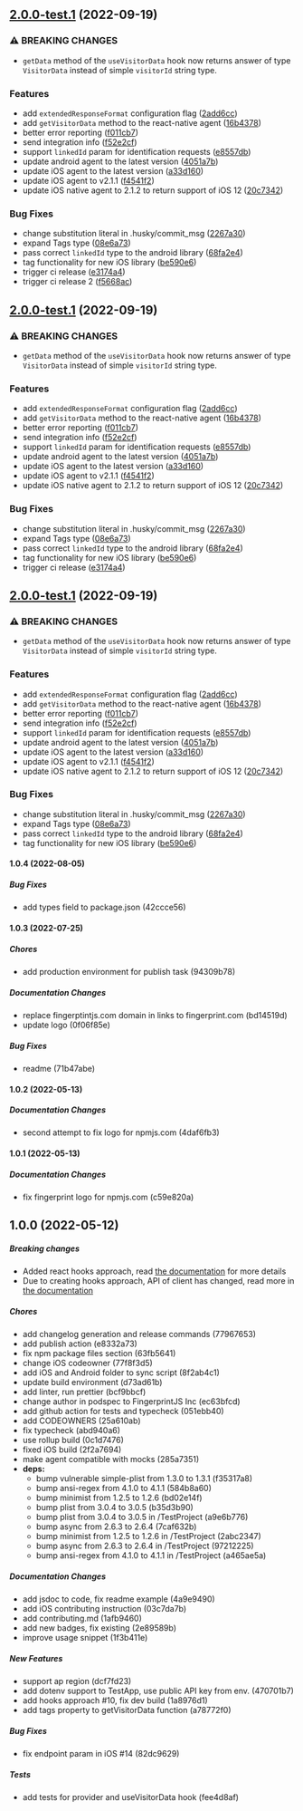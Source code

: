 ## [2.0.0-test.1](https://github.com/fingerprintjs/fingerprintjs-pro-react-native/compare/v1.0.4...v2.0.0-test.1) (2022-09-19)


### ⚠ BREAKING CHANGES

* `getData` method of the `useVisitorData` hook now returns answer of type `VisitorData` instead of simple `visitorId` string type.

### Features

* add `extendedResponseFormat` configuration flag ([2add6cc](https://github.com/fingerprintjs/fingerprintjs-pro-react-native/commit/2add6cc63a23410db0fab86c2097a30ec7dded63))
* add `getVisitorData` method to the react-native agent ([16b4378](https://github.com/fingerprintjs/fingerprintjs-pro-react-native/commit/16b4378be2acbe97e592fb1fc1e3fed480977280))
* better error reporting ([f011cb7](https://github.com/fingerprintjs/fingerprintjs-pro-react-native/commit/f011cb76f8d9f8d00ebb9577a8f3d2c03c01eb4e))
* send integration info ([f52e2cf](https://github.com/fingerprintjs/fingerprintjs-pro-react-native/commit/f52e2cfdb7b617e7d5b56c674024977d19839d71))
* support `linkedId` param for identification requests ([e8557db](https://github.com/fingerprintjs/fingerprintjs-pro-react-native/commit/e8557db4c9d6ae1e9e341a8c40be0acba91d72c4))
* update android agent to the latest version ([4051a7b](https://github.com/fingerprintjs/fingerprintjs-pro-react-native/commit/4051a7ba7dc5f91dc439c3c5dcc41b7f7cdab02c))
* update iOS agent to the latest version ([a33d160](https://github.com/fingerprintjs/fingerprintjs-pro-react-native/commit/a33d160ad410b1e9bf6f43039f72fa81b5d965e0))
* update iOS agent to v2.1.1 ([f4541f2](https://github.com/fingerprintjs/fingerprintjs-pro-react-native/commit/f4541f253b0333ee9bcd3e963799a7a78790d579))
* update iOS native agent to 2.1.2 to return support of iOS 12 ([20c7342](https://github.com/fingerprintjs/fingerprintjs-pro-react-native/commit/20c73420eb882b4e0710f1de598498e9980239be))


### Bug Fixes

* change substitution literal in .husky/commit_msg ([2267a30](https://github.com/fingerprintjs/fingerprintjs-pro-react-native/commit/2267a302a22e1d0426316f05b53993527652b5af))
* expand Tags type ([08e6a73](https://github.com/fingerprintjs/fingerprintjs-pro-react-native/commit/08e6a73ec91c20f9a01560b9d6eb2856330da171))
* pass correct `linkedId` type to the android library ([68fa2e4](https://github.com/fingerprintjs/fingerprintjs-pro-react-native/commit/68fa2e405f924738d255de58d43fe9fd36aab696))
* tag functionality for new iOS library ([be590e6](https://github.com/fingerprintjs/fingerprintjs-pro-react-native/commit/be590e6a4e944f00327b3484fdc6348dd2743355))
* trigger ci release ([e3174a4](https://github.com/fingerprintjs/fingerprintjs-pro-react-native/commit/e3174a4d27c8cd43910a8694df0bea2227a1913f))
* trigger ci release 2 ([f5668ac](https://github.com/fingerprintjs/fingerprintjs-pro-react-native/commit/f5668ac55172edc666543d86b1c0a1a88c78d59e))

## [2.0.0-test.1](https://github.com/fingerprintjs/fingerprintjs-pro-react-native/compare/v1.0.4...v2.0.0-test.1) (2022-09-19)


### ⚠ BREAKING CHANGES

* `getData` method of the `useVisitorData` hook now returns answer of type `VisitorData` instead of simple `visitorId` string type.

### Features

* add `extendedResponseFormat` configuration flag ([2add6cc](https://github.com/fingerprintjs/fingerprintjs-pro-react-native/commit/2add6cc63a23410db0fab86c2097a30ec7dded63))
* add `getVisitorData` method to the react-native agent ([16b4378](https://github.com/fingerprintjs/fingerprintjs-pro-react-native/commit/16b4378be2acbe97e592fb1fc1e3fed480977280))
* better error reporting ([f011cb7](https://github.com/fingerprintjs/fingerprintjs-pro-react-native/commit/f011cb76f8d9f8d00ebb9577a8f3d2c03c01eb4e))
* send integration info ([f52e2cf](https://github.com/fingerprintjs/fingerprintjs-pro-react-native/commit/f52e2cfdb7b617e7d5b56c674024977d19839d71))
* support `linkedId` param for identification requests ([e8557db](https://github.com/fingerprintjs/fingerprintjs-pro-react-native/commit/e8557db4c9d6ae1e9e341a8c40be0acba91d72c4))
* update android agent to the latest version ([4051a7b](https://github.com/fingerprintjs/fingerprintjs-pro-react-native/commit/4051a7ba7dc5f91dc439c3c5dcc41b7f7cdab02c))
* update iOS agent to the latest version ([a33d160](https://github.com/fingerprintjs/fingerprintjs-pro-react-native/commit/a33d160ad410b1e9bf6f43039f72fa81b5d965e0))
* update iOS agent to v2.1.1 ([f4541f2](https://github.com/fingerprintjs/fingerprintjs-pro-react-native/commit/f4541f253b0333ee9bcd3e963799a7a78790d579))
* update iOS native agent to 2.1.2 to return support of iOS 12 ([20c7342](https://github.com/fingerprintjs/fingerprintjs-pro-react-native/commit/20c73420eb882b4e0710f1de598498e9980239be))


### Bug Fixes

* change substitution literal in .husky/commit_msg ([2267a30](https://github.com/fingerprintjs/fingerprintjs-pro-react-native/commit/2267a302a22e1d0426316f05b53993527652b5af))
* expand Tags type ([08e6a73](https://github.com/fingerprintjs/fingerprintjs-pro-react-native/commit/08e6a73ec91c20f9a01560b9d6eb2856330da171))
* pass correct `linkedId` type to the android library ([68fa2e4](https://github.com/fingerprintjs/fingerprintjs-pro-react-native/commit/68fa2e405f924738d255de58d43fe9fd36aab696))
* tag functionality for new iOS library ([be590e6](https://github.com/fingerprintjs/fingerprintjs-pro-react-native/commit/be590e6a4e944f00327b3484fdc6348dd2743355))
* trigger ci release ([e3174a4](https://github.com/fingerprintjs/fingerprintjs-pro-react-native/commit/e3174a4d27c8cd43910a8694df0bea2227a1913f))

## [2.0.0-test.1](https://github.com/fingerprintjs/fingerprintjs-pro-react-native/compare/v1.0.4...v2.0.0-test.1) (2022-09-19)


### ⚠ BREAKING CHANGES

* `getData` method of the `useVisitorData` hook now returns answer of type `VisitorData` instead of simple `visitorId` string type.

### Features

* add `extendedResponseFormat` configuration flag ([2add6cc](https://github.com/fingerprintjs/fingerprintjs-pro-react-native/commit/2add6cc63a23410db0fab86c2097a30ec7dded63))
* add `getVisitorData` method to the react-native agent ([16b4378](https://github.com/fingerprintjs/fingerprintjs-pro-react-native/commit/16b4378be2acbe97e592fb1fc1e3fed480977280))
* better error reporting ([f011cb7](https://github.com/fingerprintjs/fingerprintjs-pro-react-native/commit/f011cb76f8d9f8d00ebb9577a8f3d2c03c01eb4e))
* send integration info ([f52e2cf](https://github.com/fingerprintjs/fingerprintjs-pro-react-native/commit/f52e2cfdb7b617e7d5b56c674024977d19839d71))
* support `linkedId` param for identification requests ([e8557db](https://github.com/fingerprintjs/fingerprintjs-pro-react-native/commit/e8557db4c9d6ae1e9e341a8c40be0acba91d72c4))
* update android agent to the latest version ([4051a7b](https://github.com/fingerprintjs/fingerprintjs-pro-react-native/commit/4051a7ba7dc5f91dc439c3c5dcc41b7f7cdab02c))
* update iOS agent to the latest version ([a33d160](https://github.com/fingerprintjs/fingerprintjs-pro-react-native/commit/a33d160ad410b1e9bf6f43039f72fa81b5d965e0))
* update iOS agent to v2.1.1 ([f4541f2](https://github.com/fingerprintjs/fingerprintjs-pro-react-native/commit/f4541f253b0333ee9bcd3e963799a7a78790d579))
* update iOS native agent to 2.1.2 to return support of iOS 12 ([20c7342](https://github.com/fingerprintjs/fingerprintjs-pro-react-native/commit/20c73420eb882b4e0710f1de598498e9980239be))


### Bug Fixes

* change substitution literal in .husky/commit_msg ([2267a30](https://github.com/fingerprintjs/fingerprintjs-pro-react-native/commit/2267a302a22e1d0426316f05b53993527652b5af))
* expand Tags type ([08e6a73](https://github.com/fingerprintjs/fingerprintjs-pro-react-native/commit/08e6a73ec91c20f9a01560b9d6eb2856330da171))
* pass correct `linkedId` type to the android library ([68fa2e4](https://github.com/fingerprintjs/fingerprintjs-pro-react-native/commit/68fa2e405f924738d255de58d43fe9fd36aab696))
* tag functionality for new iOS library ([be590e6](https://github.com/fingerprintjs/fingerprintjs-pro-react-native/commit/be590e6a4e944f00327b3484fdc6348dd2743355))

#### 1.0.4 (2022-08-05)

##### Bug Fixes

*  add types field to package.json (42ccce56)

#### 1.0.3 (2022-07-25)

##### Chores

*  add production environment for publish task (94309b78)

##### Documentation Changes

*  replace fingerptintjs.com domain in links to fingerprint.com (bd14519d)
*  update logo (0f06f85e)

##### Bug Fixes

*  readme (71b47abe)

#### 1.0.2 (2022-05-13)

##### Documentation Changes

*  second attempt to fix logo for npmjs.com (4daf6fb3)

#### 1.0.1 (2022-05-13)

##### Documentation Changes

*  fix fingerprint logo for npmjs.com (c59e820a)

## 1.0.0 (2022-05-12)

##### Breaking changes
* Added react hooks approach, read [the documentation](README.md#hooks-approach) for more details
* Due to creating hooks approach, API of client has changed, read more in [the documentation](README.md#api-client-approach)

##### Chores

*  add changelog generation and release commands (77967653)
*  add publish action (e8332a73)
*  fix npm package files section (63fb5641)
*  change iOS codeowner (77f8f3d5)
*  add iOS and Android folder to sync script (8f2ab4c1)
*  update build environment (d73ad61b)
*  add linter, run prettier (bcf9bbcf)
*  change author in podspec to FingerprintJS Inc (ec63bfcd)
*  add github action for tests and typecheck (051ebb40)
*  add CODEOWNERS (25a610ab)
*  fix typecheck (abd940a6)
*  use rollup build (0c1d7476)
*  fixed iOS build (2f2a7694)
*  make agent compatible with mocks (285a7351)
* **deps:**
  *  bump vulnerable simple-plist from 1.3.0 to 1.3.1 (f35317a8)
  *  bump ansi-regex from 4.1.0 to 4.1.1 (584b8a60)
  *  bump minimist from 1.2.5 to 1.2.6 (bd02e14f)
  *  bump plist from 3.0.4 to 3.0.5 (b35d3b90)
  *  bump plist from 3.0.4 to 3.0.5 in /TestProject (a9e6b776)
  *  bump async from 2.6.3 to 2.6.4 (7caf632b)
  *  bump minimist from 1.2.5 to 1.2.6 in /TestProject (2abc2347)
  *  bump async from 2.6.3 to 2.6.4 in /TestProject (97212225)
  *  bump ansi-regex from 4.1.0 to 4.1.1 in /TestProject (a465ae5a)

##### Documentation Changes

*  add jsdoc to code, fix readme example (4a9e9490)
*  add iOS contributing instruction (03c7da7b)
*  add contributing.md (1afb9460)
*  add new badges, fix existing (2e89589b)
*  improve usage snippet (1f3b411e)

##### New Features

*  support ap region (dcf7fd23)
*  add dotenv support to TestApp, use public API key from env. (470701b7)
*  add hooks approach #10, fix dev build (1a8976d1)
*  add tags property to getVisitorData function (a78772f0)

##### Bug Fixes

*  fix endpoint param in iOS #14 (82dc9629)

##### Tests

*  add tests for provider and useVisitorData hook (fee4d8af)
